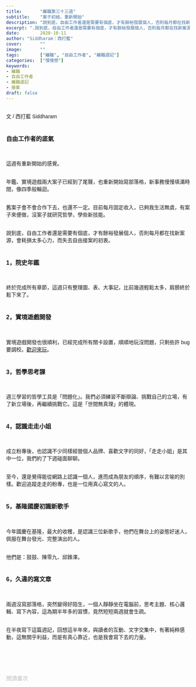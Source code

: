 ```yaml
---
title:       "離職第三十三週"
subtitle:    "案子初結，重新開始"
description: "說到底，自由工作者還是需要有個底，才有餘裕發展個人，否則每月都在找新案源，會耗損太多心力，而失去自由接案的初衷..."
excerpt: ".說到底，自由工作者還是需要有個底，才有餘裕發展個人，否則每月都在找新案源，會耗損太多心力，而失去自由接案的初衷.."
date:        2020-10-11
author: "Siddharam｜西打藍"
cover:       ""
image:       ""
tags:        ["離職", "自由工作者", "離職週記"]
categories:  ["慢慢想"]
keywords:
- 離職
- 自由工作者
- 離職週記
- 接案
draft: false
---
```


<article style="font-family: 'Noto Sans TC', '微軟正黑體', sans-serif; font-weight: 300;">

<br>文 / 西打藍 Siddharam<br><br>

<h3 class="article-h1-color">自由工作者的底氣</h3><br>

這週有重新開始的感覺。<br><br>

年鑑、實境遊戲兩大案子已經到了尾聲，也重新開始寫部落格，新事務慢慢填滿時間，像四季般輪迴。<br><br>

舊案子會不會合作下去，也還不一定。目前每月固定收入，已夠我生活無虞，有案子來便做，沒案子就研究哲學，學些新技能。<br><br>

說到底，自由工作者還是需要有個底，才有餘裕發展個人，否則每月都在找新案源，會耗損太多心力，而失去自由接案的初衷。<br><br>



<h3 class="article-h1-color">1，院史年鑑</h3><br>

終於完成所有章節，這週只有整理圖、表、大事記，比前幾週輕鬆太多，肩膀終於鬆下來了。<br><br>


<h3 class="article-h1-color">2，實境遊戲開發</h3><br>

實境遊戲開發也很順利，已經完成所有關卡設置，順順地玩沒問題，只剩些許 bug 要調校。<a href="https://frankyeah.github.io/klkuaiki/index.html" target="_blank">歡迎來玩</a>。<br><br>


<h3 class="article-h1-color">3，哲學思考課</h3><br>

週三學習的哲學工具是「問題化」。我們必須練習不斷辯論、挑戰自己的立場，有了新立場後，再繼續挑戰它。這是「世間無真理」的體現。<br><br>



<h3 class="article-h1-color">4，認識走走小姐</h3><br>

成立粉專後，也認識不少同樣經營個人品牌、喜歡文字的同好，「走走小姐」是其中一位，我們約了下週碰面聊聊。<br><br>

至今，還是覺得能從網路上認識一個人，進而成為朋友的順序，有難以言喻的別樣。歡迎追蹤走走的粉專，也是一位用真心寫文的人。<br><br>


<h3 class="article-h1-color">5，基隆國慶初識新歌手</h3><br>

今年國慶在基隆，最大的收穫，是認識三位新歌手，他們在舞台上的姿態好迷人，佩服在舞台發光、完整演出的人。<br><br>

他們是：鼓鼓、陳零九、邱鋒澤。<br><br>



<h3 class="article-h1-color">6，久違的寫文章</h3><br>

兩週沒寫部落格，突然變得好陌生，一個人靜靜坐在電腦前，思考主題、核心邏輯、寫下內容，這為期半年多的習慣，竟然短短兩週就會生疏。<br><br>

在半夜寫下這篇週記，回想這半年來，與讀者的互動、文字交集中，有著純粹感動，這無關乎利益，而是有真心靠近，也是我會寫下去的力量。<br><br>



<br><br><br>

</article>

<div style="color: #bfbfbf; font-size: 15px;" id="busuanzi_container_page_pv">
  閱讀量<span id="busuanzi_value_page_pv"></span>次
</div>




<script src="../../js/post.js"></script>




